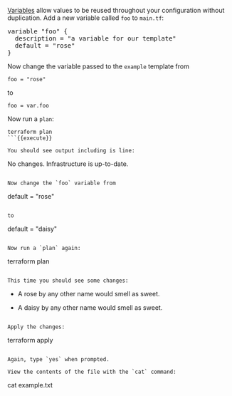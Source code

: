 [Variables](https://www.terraform.io/docs/configuration/variables.html) allow
values to be reused throughout your configuration without duplication. Add a 
new variable called `foo` to `main.tf`:

<pre class="file" data-filename="main.tf">
variable "foo" {
  description = "a variable for our template"
  default = "rose"
}
</pre>

Now change the variable passed to the `example` template from

```
foo = "rose"
```

to

```
foo = var.foo
```

Now run a `plan`:

```
terraform plan
```{{execute}}

You should see output including is line:

```
No changes. Infrastructure is up-to-date.
```

Now change the `foo` variable from

```
default = "rose"
```

to

```
default = "daisy"
```

Now run a `plan` again:

```
terraform plan
```{{execute}}

This time you should see some changes:

```
  - A rose by any other name would smell as sweet.
  + A daisy by any other name would smell as sweet.
```

Apply the changes:

```
terraform apply
```{{execute}}

Again, type `yes` when prompted.

View the contents of the file with the `cat` command:

```
cat example.txt
```{{execute}}
